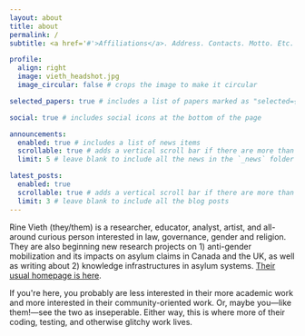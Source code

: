 ```yaml
---
layout: about
title: about
permalink: /
subtitle: <a href='#'>Affiliations</a>. Address. Contacts. Motto. Etc.

profile:
  align: right
  image: vieth_headshot.jpg
  image_circular: false # crops the image to make it circular

selected_papers: true # includes a list of papers marked as "selected={true}"

social: true # includes social icons at the bottom of the page

announcements:
  enabled: true # includes a list of news items
  scrollable: true # adds a vertical scroll bar if there are more than 3 news items
  limit: 5 # leave blank to include all the news in the `_news` folder

latest_posts:
  enabled: true
  scrollable: true # adds a vertical scroll bar if there are more than 3 new posts items
  limit: 3 # leave blank to include all the blog posts
---
```

Rine Vieth (they/them) is a researcher, educator, analyst, artist, and all-around curious person interested in law, governance, gender and religion. They are also beginning new research projects on 1) anti-gender mobilization and its impacts on asylum claims in Canada and the UK, as well as writing about 2) knowledge infrastructures in asylum systems. [Their usual homepage is here](https://rinevieth.com/).

If you're here, you probably are less interested in their more academic work and more interested in their community-oriented work. Or, maybe you—like them!—see the two as inseperable. Either way, this is where more of their coding, testing, and otherwise glitchy work lives.
